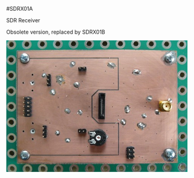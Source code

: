 <!--- PrjInfo ---> <!--- Please remove this line after manually editing --->
<!--- 00a56be08b96043df9e37d6aff7b6990 --->
<!--- Created:20170112-18:22: ---> 
<!--- Author:Mlab: ---> 
<!--- AuthorEmail:mlab@mlab.cz: ---> 
<!--- Tags:imported: ---> 
<!--- Ust:None: ---> 
<!--- Name:SDRX01A: --->
#SDRX01A 
<!--- LongName --->
SDR Receiver
<!--- ELongName ---> 

<!--- Lead --->
Obsolete version, replaced by SDRX01B
<!--- ELead ---> 

![LeadImg](SDRX01A_Top_Small.JPG) 


​
​
<!--- Description --->
<!--- EDescription --->
<!--- Content --->
<!--- EContent --->
            